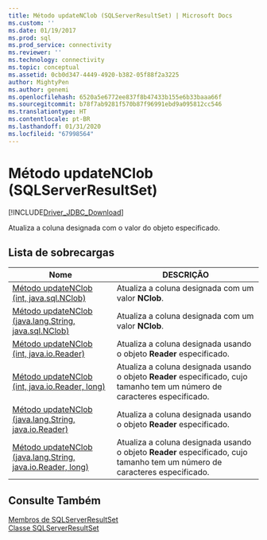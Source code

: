 ```yaml
---
title: Método updateNClob (SQLServerResultSet) | Microsoft Docs
ms.custom: ''
ms.date: 01/19/2017
ms.prod: sql
ms.prod_service: connectivity
ms.reviewer: ''
ms.technology: connectivity
ms.topic: conceptual
ms.assetid: 0cb0d347-4449-4920-b382-05f88f2a3225
author: MightyPen
ms.author: genemi
ms.openlocfilehash: 6520a5e6772ee837f8b47433b155e6b33baaa66f
ms.sourcegitcommit: b78f7ab9281f570b87f96991ebd9a095812cc546
ms.translationtype: HT
ms.contentlocale: pt-BR
ms.lasthandoff: 01/31/2020
ms.locfileid: "67998564"
---
```

# <a name="updatenclob-method-sqlserverresultset"></a>Método updateNClob (SQLServerResultSet)
[!INCLUDE[Driver_JDBC_Download](../../../includes/driver_jdbc_download.md)]

  Atualiza a coluna designada com o valor do objeto especificado.  
  
## <a name="overload-list"></a>Lista de sobrecargas  
  
|Nome|DESCRIÇÃO|  
|----------|-----------------|  
|[Método updateNClob &#40;int, java.sql.NClob&#41;](../../../connect/jdbc/reference/updatenclob-method-int-java-sql-nclob.md)|Atualiza a coluna designada com um valor **NClob**.|  
|[Método updateNClob &#40;java.lang.String, java.sql.NClob&#41;](../../../connect/jdbc/reference/updatenclob-method-java-lang-string-java-sql-nclob.md)|Atualiza a coluna designada com um valor **NClob**.|  
|[Método updateNClob &#40;int, java.io.Reader&#41;](../../../connect/jdbc/reference/updatenclob-method-int-java-io-reader.md)|Atualiza a coluna designada usando o objeto **Reader** especificado.|  
|[Método updateNClob &#40;int, java.io.Reader, long&#41;](../../../connect/jdbc/reference/updatenclob-method-int-java-io-reader-long.md)|Atualiza a coluna designada usando o objeto **Reader** especificado, cujo tamanho tem um número de caracteres especificado.|  
|[Método updateNClob &#40;java.lang.String, java.io.Reader&#41;](../../../connect/jdbc/reference/updatenclob-method-java-lang-string-java-io-reader.md)|Atualiza a coluna designada usando o objeto **Reader** especificado.|  
|[Método updateNClob &#40;java.lang.String, java.io.Reader, long&#41;](../../../connect/jdbc/reference/updatenclob-method-java-lang-string-java-io-reader-long.md)|Atualiza a coluna designada usando o objeto **Reader** especificado, cujo tamanho tem um número de caracteres especificado.|  
  
## <a name="see-also"></a>Consulte Também  
 [Membros de SQLServerResultSet](../../../connect/jdbc/reference/sqlserverresultset-members.md)   
 [Classe SQLServerResultSet](../../../connect/jdbc/reference/sqlserverresultset-class.md)  
  
  
